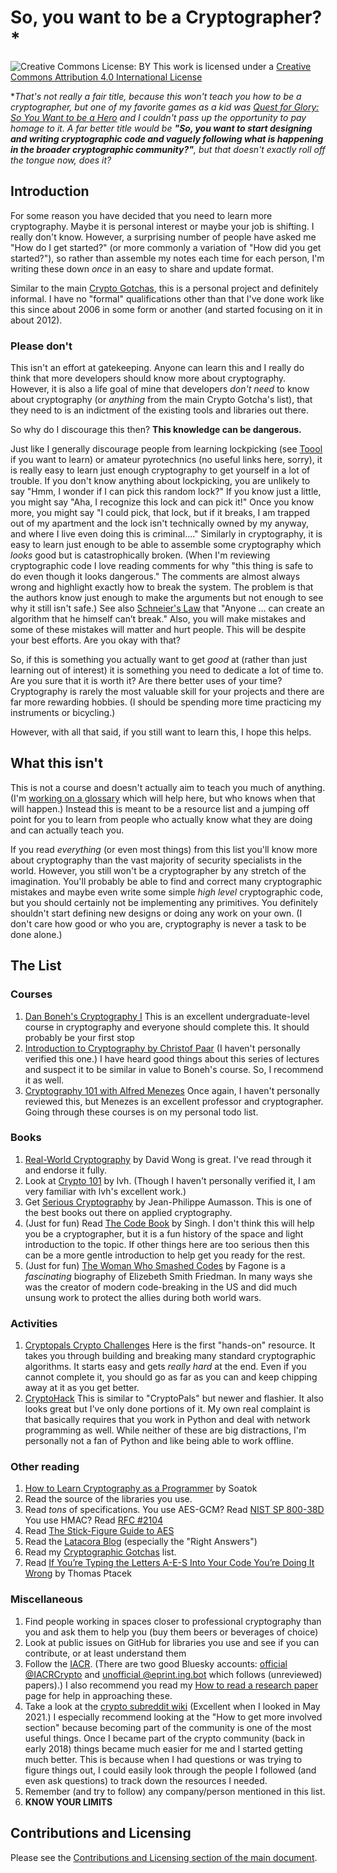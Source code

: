# So, you want to be a Cryptographer?*

![Creative Commons License: BY](https://i.creativecommons.org/l/by/4.0/88x31.png)
This work is licensed under a [Creative Commons Attribution 4.0 International License](http://creativecommons.org/licenses/by/4.0/)

\**That's not really a fair title, because this won't teach you how to be a cryptographer,
but one of my favorite games as a kid was [Quest for Glory: So You Want to be a Hero](https://en.wikipedia.org/wiki/Quest_for_Glory:_So_You_Want_to_Be_a_Hero)
and I couldn't pass up the opportunity to pay homage to it.
A far better title would be **"So, you want to start designing and writing cryptographic code and vaguely following what is happening in the broader cryptographic community?"**,
but that doesn't exactly roll off the tongue now, does it?*

## Introduction

For some reason you have decided that you need to learn more cryptography.
Maybe it is personal interest or maybe your job is shifting.
I really don't know.
However, a surprising number of people have asked me "How do I get started?" (or more commonly a variation of "How did you get started?"),
so rather than assemble my notes each time for each person, I'm writing these down _once_ in an easy to share and update format.

Similar to the main [Crypto Gotchas](index.md), this is a personal project and definitely informal.
I have no "formal" qualifications other than that I've done work like this since about 2006 in some form or another (and started focusing on it in about 2012).

### Please don't

This isn't an effort at gatekeeping. Anyone can learn this and I really do think that more developers should know more about cryptography.
However, it is also a life goal of mine that developers *don't need* to know about cryptography (or *anything* from the main Crypto Gotcha's list),
that they need to is an indictment of the existing tools and libraries out there.

So why do I discourage this then? **This knowledge can be dangerous.**

Just like I generally discourage people from learning lockpicking (see [Toool](https://toool.nl/Toool) if you want to learn)
or amateur pyrotechnics (no useful links here, sorry),
it is really easy to learn just enough cryptography to get yourself in a lot of trouble.
If you don't know anything about lockpicking, you are unlikely to say "Hmm, I wonder if I can pick this random lock?"
If you know just a little, you might say "Aha, I recognize this lock and can pick it!"
Once you know more, you might say "I could pick, that lock, but if it breaks, I am trapped out of my apartment and the lock isn't technically owned by my anyway, and where I live even doing this is criminal...."
Similarly in cryptography, it is easy to learn just enough to be able to assemble some cryptography which *looks* good but is catastrophically broken.
(When I'm reviewing cryptographic code I love reading comments for why "this thing is safe to do even though it looks dangerous."
The comments are almost always wrong and highlight exactly how to break the system.
The problem is that the authors know just enough to make the arguments but not enough to see why it still isn't safe.)
See also [Schneier's Law](https://www.schneier.com/blog/archives/2011/04/schneiers_law.html) that "Anyone ... can create an algorithm that he himself can’t break."
Also, you will make mistakes and some of these mistakes will matter and hurt people.
This will be despite your best efforts.
Are you okay with that?

So, if this is something you actually want to get *good* at (rather than just learning out of interest) it is something you need to dedicate a lot of time to.
Are you sure that it is worth it? Are there better uses of your time?
Cryptography is rarely the most valuable skill for your projects and there are far more rewarding hobbies.
(I should be spending more time practicing my instruments or bicycling.)

However, with all that said, if you still want to learn this, I hope this helps.

## What this isn't

This is not a course and doesn't actually aim to teach you much of anything.
(I'm [working on a glossary](https://github.com/SalusaSecondus/CryptoGotchas/issues/15) which will help here, but who knows when that will happen.)
Instead this is meant to be a resource list and a jumping off point for you to learn from people who actually know what they are doing and can actually teach you.

If you read *everything* (or even most things) from this list you'll know more about cryptography than the vast majority of security specialists in the world.
However, you still won't be a cryptographer by any stretch of the imagination.
You'll probably be able to find and correct many cryptographic mistakes and maybe even write some simple *high level* cryptographic code,
but you should certainly not be implementing any primitives.
You definitely shouldn't start defining new designs or doing any work on your own.
(I don't care how good or who you are, cryptography is never a task to be done alone.)

## The List

### Courses

1. [Dan Boneh's Cryptography I](https://www.coursera.org/learn/crypto)
  This is an excellent undergraduate-level course in cryptography and everyone should complete this. It should probably be your first stop
1. [Introduction to Cryptography by Christof Paar](https://www.youtube.com/channel/UC1usFRN4LCMcfIV7UjHNuQg/videos)
  (I haven't personally verified this one.)
  I have heard good things about this series of lectures and suspect it to be similar in value to Boneh's course. So, I recommend it as well.
1. [Cryptography 101 with Alfred Menezes](https://cryptography101.ca/)
  Once again, I haven't personally reviewed this, but Menezes is an excellent professor and cryptographer. Going through these courses is on my personal todo list.

### Books

1. [Real-World Cryptography](https://www.manning.com/books/real-world-cryptography) by David Wong is great. I've read through it and endorse it fully.
1. Look at [Crypto 101](https://www.crypto101.io/) by lvh. (Though I haven't personally verified it, I am very familiar with lvh's excellent work.)
1. Get [Serious Cryptography](https://nostarch.com/seriouscrypto) by Jean-Philippe Aumasson. This is one of the best books out there on applied cryptography.
1. (Just for fun) Read [The Code Book](https://www.amazon.com/dp/0385495323) by Singh. I don't think this will help you be a cryptographer, but it is a fun history of the space and light introduction to the topic. If other things here are too serious then this can be a more gentle introduction to help get you ready for the rest.
1. (Just for fun) [The Woman Who Smashed Codes](https://www.amazon.com/dp/B01M0EOI6I) by Fagone is a *fascinating* biography of Elizebeth Smith Friedman. In many ways she was the creator of modern code-breaking in the US and did much unsung work to protect the allies during both world wars.

### Activities

1. [Cryptopals Crypto Challenges](https://cryptopals.com/)
  Here is the first "hands-on" resource. It takes you through building and breaking many standard cryptographic algorithms.
  It starts easy and gets *really hard* at the end. Even if you cannot complete it, you should go as far as you can and keep chipping away at it as you get better.
1. [CryptoHack](https://cryptohack.org/)
  This is similar to "CryptoPals" but newer and flashier. It also looks great but I've only done portions of it.
  My own real complaint is that basically requires that you work in Python and deal with network programming as well.
  While neither of these are big distractions, I'm personally not a fan of Python and like being able to work offline.

### Other reading

1. [How to Learn Cryptography as a Programmer](https://soatok.blog/2020/06/10/how-to-learn-cryptography-as-a-programmer/) by Soatok
1. Read the source of the libraries you use.
1. Read *tons* of specifications. You use AES-GCM? Read [NIST SP 800-38D](https://nvlpubs.nist.gov/nistpubs/Legacy/SP/nistspecialpublication800-38d.pdf) You use HMAC? Read [RFC #2104](https://tools.ietf.org/html/rfc2104)
1. Read [The Stick-Figure Guide to AES](http://www.moserware.com/2009/09/stick-figure-guide-to-advanced.html)
1. Read the [Latacora Blog](https://www.latacora.com/blog/) (especially the "Right Answers")
1. Read my [Cryptographic Gotchas](./index.md) list.
1. Read [If You’re Typing the Letters A-E-S Into Your Code You’re Doing It Wrong](https://web.archive.org/web/20221003122612/https://www.e-x-a.org/stuff/articles/typing-a-e-s/) by Thomas Ptacek

### Miscellaneous

1. Find people working in spaces closer to professional cryptography than you and ask them to help you (buy them beers or beverages of choice)
1. Look at public issues on GitHub for libraries you use and see if you can contribute, or at least understand them
1. Follow the [IACR](https://www.iacr.org/). (There are two good Bluesky accounts: [official @IACRCrypto](https://bsky.app/profile/iacrcrypto.bsky.social) and [unofficial @eprint.ing.bot](https://bsky.app/profile/eprint.ing.bot) which follows (unreviewed) papers).) I also recommend you read my [How to read a research paper](how_to_read.md) page for help in approaching these.
1. Take a look at the [crypto subreddit wiki](https://www.reddit.com/r/crypto/wiki/index) (Excellent when I looked in May 2021.)
  I especially recommend looking at the "How to get more involved section" because becoming part of the community is one of the most useful things.
  Once I became part of the crypto community (back in early 2018) things became much easier for me and I started getting much better.
  This is because when I had questions or was trying to figure things out,
  I could easily look through the people I followed (and even ask questions) to track down the resources I needed.
1. Remember (and try to follow) any company/person mentioned in this list.
1. **KNOW YOUR LIMITS**

## Contributions and Licensing

Please see the [Contributions and Licensing section of the main document](index.md#contributions-and-licensing).

